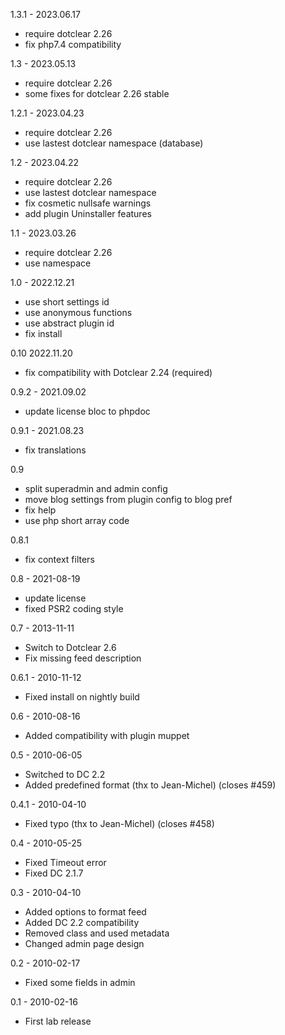 1.3.1 - 2023.06.17
- require dotclear 2.26
- fix php7.4 compatibility

1.3 - 2023.05.13
- require dotclear 2.26
- some fixes for dotclear 2.26 stable

1.2.1 - 2023.04.23
- require dotclear 2.26
- use lastest dotclear namespace (database)

1.2 - 2023.04.22
- require dotclear 2.26
- use lastest dotclear namespace
- fix cosmetic nullsafe warnings
- add plugin Uninstaller features

1.1 - 2023.03.26
- require dotclear 2.26
- use namespace

1.0 - 2022.12.21
- use short settings id
- use anonymous functions
- use abstract plugin id
- fix install

0.10 2022.11.20
- fix compatibility with Dotclear 2.24 (required)

0.9.2 - 2021.09.02
- update license bloc to phpdoc

0.9.1 - 2021.08.23
- fix translations

0.9
- split superadmin and admin config
- move blog settings from plugin config to blog pref
- fix help
- use php short array code

0.8.1
- fix context filters

0.8 - 2021-08-19
- update license
- fixed PSR2 coding style

0.7 - 2013-11-11
- Switch to Dotclear 2.6
- Fix missing feed description

0.6.1 - 2010-11-12
- Fixed install on nightly build

0.6 - 2010-08-16
- Added compatibility with plugin muppet

0.5 - 2010-06-05
- Switched to DC 2.2
- Added predefined format (thx to Jean-Michel) (closes #459)

0.4.1 - 2010-04-10
- Fixed typo (thx to Jean-Michel) (closes #458)

0.4 - 2010-05-25
- Fixed Timeout error
- Fixed DC 2.1.7

0.3 - 2010-04-10
- Added options to format feed
- Added DC 2.2 compatibility
- Removed class and used metadata
- Changed admin page design

0.2 - 2010-02-17
- Fixed some fields in admin

0.1 - 2010-02-16
- First lab release